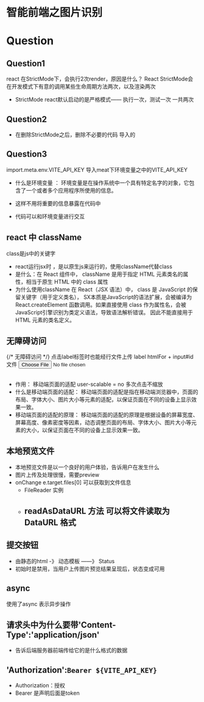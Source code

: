 # 智能前端之图片识别






# Question

## Question1
react 在StrictMode下，会执行2次render，原因是什么？
React StrictMode会在开发模式下有意的调用某些生命周期方法两次，以及渲染两次
- StrictMode react默认启动的是严格模式—— 执行一次，测试一次 一共两次

## Question2
- 在删除StrictMode之后，删除不必要的代码 导入的

## Question3
import.meta.env.VITE_API_KEY 导入meat下环境变量之中的VITE_API_KEY
- 什么是环境变量 ： 环境变量是在操作系统中一个具有特定名字的对象，它包含了一个或者多个应用程序所使用的信息。

- 这样不用将重要的信息暴露在代码中

- 代码可以和环境变量进行交互

## react 中 className
class是js中的关键字
 - react运行jsx时 ，是以原生js来运行的，使用className代替class
- 是什么：在 React 组件中， className 是用于指定 HTML 元素类名的属性，相当于原生 HTML 中的 class 属性
- 为什么使用className
    在 React（JSX 语法）中， class 是 JavaScript 的保留关键字（用于定义类名），
    SX本质是JavaScript的语法扩展，会被编译为 React.createElement 函数调用。如果直接使用 class 作为属性名，会被JavaScript引擎识别为类定义语法，导致语法解析错误。
    因此不能直接用于 HTML 元素的类名定义。

## 无障碍访问
{/* 无障碍访问 */} 点击label标签时也能经行文件上传
label htmlFor + input#id
<label htmlFor="fileInput">文件</label>
<input
    id="fileInput"
    type="file"
    className="input"
    accept=".jpg,.jpeg,.png,.gif"
    onChange={updateBase64Data}
/>

## <meta data-n-head="ssr" name="viewport" content="width=device-width, initial-scale=1, user-scalable=no, viewport-fit=cover">
- 作用： 移动端页面的适配 user-scalable = no 多次点击不缩放
- 什么是移动端页面的适配： 移动端页面的适配是指在移动端浏览器中，页面的布局、字体大小、图片大小等元素的适配，以保证页面在不同的设备上显示效果一致。
- 移动端页面的适配的原理： 移动端页面的适配的原理是根据设备的屏幕宽度、屏幕高度、像素密度等因素，动态调整页面的布局、字体大小、图片大小等元素的大小，以保证页面在不同的设备上显示效果一致。


## 本地预览文件
- 本地预览文件是以一个良好的用户体验，告诉用户在发生什么
- 图片上传及处理很慢，需要preview
- onChange
    e.target.files[0] 可以获取到文件信息
    - FileReader 实例
    - readAsDataURL 方法 可以将文件读取为 DataURL 格式
        - 


## 提交按钮
- 由静态的html -》 动态模板 ——》 Status  
- 初始时是禁用，当用户上传图片预览结果呈现后，状态变成可用

## async
使用了async 表示异步操作

## 请求头中为什么要带'Content-Type':'application/json'
- 告诉后端服务器前端传给它的是什么格式的数据

## 'Authorization':`Bearer ${VITE_API_KEY}`
- Authorization：授权
- Bearer 是声明后面是token